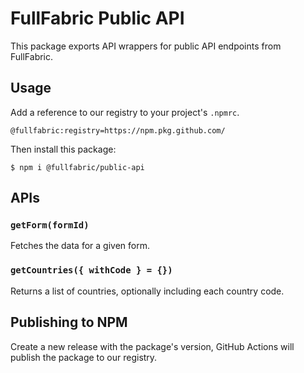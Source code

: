 # FullFabric Public API

This package exports API wrappers for public API endpoints from FullFabric.

## Usage

Add a reference to our registry to your project's `.npmrc`.

`@fullfabric:registry=https://npm.pkg.github.com/`

Then install this package:

`$ npm i @fullfabric/public-api`

## APIs

### `getForm(formId)`

Fetches the data for a given form.

### `getCountries({ withCode } = {})`

Returns a list of countries, optionally including each country code.

## Publishing to NPM

Create a new release with the package's version, GitHub Actions will publish the package to our registry.

